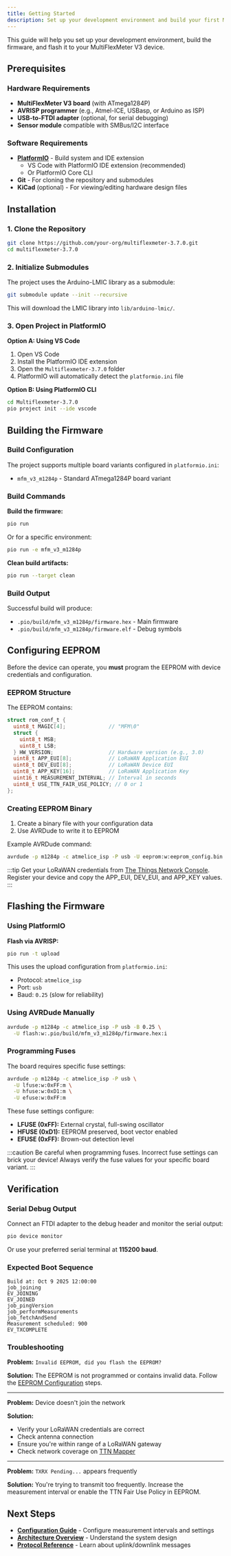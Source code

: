 ```yaml
---
title: Getting Started
description: Set up your development environment and build your first MultiFlexMeter firmware.
---
```


This guide will help you set up your development environment, build the firmware, and flash it to your MultiFlexMeter V3 device.

## Prerequisites

### Hardware Requirements

- **MultiFlexMeter V3 board** (with ATmega1284P)
- **AVRISP programmer** (e.g., Atmel-ICE, USBasp, or Arduino as ISP)
- **USB-to-FTDI adapter** (optional, for serial debugging)
- **Sensor module** compatible with SMBus/I2C interface

### Software Requirements

- **[PlatformIO](https://platformio.org/)** - Build system and IDE extension
  - VS Code with PlatformIO IDE extension (recommended)
  - Or PlatformIO Core CLI
- **Git** - For cloning the repository and submodules
- **KiCad** (optional) - For viewing/editing hardware design files

## Installation

### 1. Clone the Repository

```bash
git clone https://github.com/your-org/multiflexmeter-3.7.0.git
cd multiflexmeter-3.7.0
```

### 2. Initialize Submodules

The project uses the Arduino-LMIC library as a submodule:

```bash
git submodule update --init --recursive
```

This will download the LMIC library into `lib/arduino-lmic/`.

### 3. Open Project in PlatformIO

**Option A: Using VS Code**

1. Open VS Code
2. Install the PlatformIO IDE extension
3. Open the `Multiflexmeter-3.7.0` folder
4. PlatformIO will automatically detect the `platformio.ini` file

**Option B: Using PlatformIO CLI**

```bash
cd Multiflexmeter-3.7.0
pio project init --ide vscode
```

## Building the Firmware

### Build Configuration

The project supports multiple board variants configured in `platformio.ini`:

- `mfm_v3_m1284p` - Standard ATmega1284P board variant

### Build Commands

**Build the firmware:**

```bash
pio run
```

Or for a specific environment:

```bash
pio run -e mfm_v3_m1284p
```

**Clean build artifacts:**

```bash
pio run --target clean
```

### Build Output

Successful build will produce:
- `.pio/build/mfm_v3_m1284p/firmware.hex` - Main firmware
- `.pio/build/mfm_v3_m1284p/firmware.elf` - Debug symbols

## Configuring EEPROM

Before the device can operate, you **must** program the EEPROM with device credentials and configuration.

### EEPROM Structure

The EEPROM contains:

```c
struct rom_conf_t {
  uint8_t MAGIC[4];              // "MFM\0"
  struct {
    uint8_t MSB;
    uint8_t LSB;
  } HW_VERSION;                  // Hardware version (e.g., 3.0)
  uint8_t APP_EUI[8];            // LoRaWAN Application EUI
  uint8_t DEV_EUI[8];            // LoRaWAN Device EUI
  uint8_t APP_KEY[16];           // LoRaWAN Application Key
  uint16_t MEASUREMENT_INTERVAL; // Interval in seconds
  uint8_t USE_TTN_FAIR_USE_POLICY; // 0 or 1
};
```

### Creating EEPROM Binary

1. Create a binary file with your configuration data
2. Use AVRDude to write it to EEPROM

Example AVRDude command:

```bash
avrdude -p m1284p -c atmelice_isp -P usb -U eeprom:w:eeprom_config.bin:r
```

:::tip
Get your LoRaWAN credentials from [The Things Network Console](https://console.thethingsnetwork.org/).
Register your device and copy the APP_EUI, DEV_EUI, and APP_KEY values.
:::

## Flashing the Firmware

### Using PlatformIO

**Flash via AVRISP:**

```bash
pio run -t upload
```

This uses the upload configuration from `platformio.ini`:
- Protocol: `atmelice_isp`
- Port: `usb`
- Baud: `0.25` (slow for reliability)

### Using AVRDude Manually

```bash
avrdude -p m1284p -c atmelice_isp -P usb -B 0.25 \
  -U flash:w:.pio/build/mfm_v3_m1284p/firmware.hex:i
```

### Programming Fuses

The board requires specific fuse settings:

```bash
avrdude -p m1284p -c atmelice_isp -P usb \
  -U lfuse:w:0xFF:m \
  -U hfuse:w:0xD1:m \
  -U efuse:w:0xFF:m
```

These fuse settings configure:
- **LFUSE (0xFF):** External crystal, full-swing oscillator
- **HFUSE (0xD1):** EEPROM preserved, boot vector enabled
- **EFUSE (0xFF):** Brown-out detection level

:::caution
Be careful when programming fuses. Incorrect fuse settings can brick your device!
Always verify the fuse values for your specific board variant.
:::

## Verification

### Serial Debug Output

Connect an FTDI adapter to the debug header and monitor the serial output:

```bash
pio device monitor
```

Or use your preferred serial terminal at **115200 baud**.

### Expected Boot Sequence

```
Build at: Oct 9 2025 12:00:00
job_joining
EV_JOINING
EV_JOINED
job_pingVersion
job_performMeasurements
job_fetchAndSend
Measurement scheduled: 900
EV_TXCOMPLETE
```

### Troubleshooting

**Problem:** `Invalid EEPROM, did you flash the EEPROM?`

**Solution:** The EEPROM is not programmed or contains invalid data. Follow the [EEPROM Configuration](#configuring-eeprom) steps.

---

**Problem:** Device doesn't join the network

**Solution:** 
- Verify your LoRaWAN credentials are correct
- Check antenna connection
- Ensure you're within range of a LoRaWAN gateway
- Check network coverage on [TTN Mapper](https://ttnmapper.org/)

---

**Problem:** `TXRX Pending...` appears frequently

**Solution:** You're trying to transmit too frequently. Increase the measurement interval or enable the TTN Fair Use Policy in EEPROM.

## Next Steps

- **[Configuration Guide](/guides/configuration/)** - Configure measurement intervals and settings
- **[Architecture Overview](/guides/architecture/)** - Understand the system design
- **[Protocol Reference](/reference/protocol/)** - Learn about uplink/downlink messages

